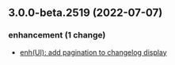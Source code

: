 ## 3.0.0-beta.2519 (2022-07-07)

### enhancement (1 change)

- [enh(UI): add pagination to changelog display](QuickBox/development/v3-development@1cedd5d9e657392a9b4b1b3506cd511a40eb78d7)

